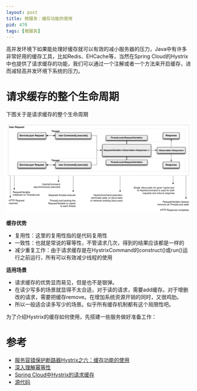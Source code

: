 ```yaml
---
layout: post
title: 微服务：缓存功能的使用
pid: 470
tags: [微服务]
---
```


高并发环境下如果能处理好缓存就可以有效的减小服务器的压力，Java中有许多非常好用的缓存工具，比如Redis、EHCache等，当然在Spring Cloud的Hystrix中也提供了请求缓存的功能，我们可以通过一个注解或者一个方法来开启缓存，进而减轻高并发环境下系统的压力。

# 请求缓存的整个生命周期

下图关于是请求缓存的整个生命周期

![](/uploads/2019/08/21-03.png)

**缓存优势**
+ 复用性：这里的复用性指的是代码复用性
+ 一致性：也就是常说的幂等性，不管请求几次，得到的结果应该都是一样的
+ 减少重复工作：由于请求缓存是在HystrixCommand的construct()或run()运行之前运行，所有可以有效减少线程的使用

**适用场景**
+ 请求缓存的优势显而易见，但是也不是银弹。
+ 在读少写多的场景就显得不太合适，对于读的请求，需要add缓存。对于增删改的请求，需要把缓存remove。在增加系统资源开销的同时，又很鸡肋。
+ 所以一般适合读多写少的场景。似乎所有缓存机制都有这个局限性吧。

为了介绍Hystrix的缓存如何使用，先搭建一些服务做好准备工作：


# 参考
+ [服务容错保护断路器Hystrix之六：缓存功能的使用](https://www.cnblogs.com/duanxz/p/9668011.html)
+ [深入理解幂等性](https://www.cnblogs.com/javalyy/p/8882144.html)
+ [Spring Cloud中Hystrix的请求缓存](https://segmentfault.com/a/1190000011280116)
+ [源代码](https://github.com/lenve/SimpleSpringCloud)